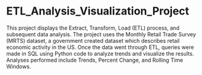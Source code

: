 # ETL_Analysis_Visualization_Project
This project displays the Extract, Transform, Load (ETL) process, and subsequent data analysis. The project uses the Monthly Retail Trade Survey (MRTS) dataset, a government created dataset which describes retail economic activity in the US. Once the data went through ETL, queries were made in SQL using Python code to analyze trends and visualize the results. Analyses performed include Trends, Percent Change, and Rolling Time Windows.
